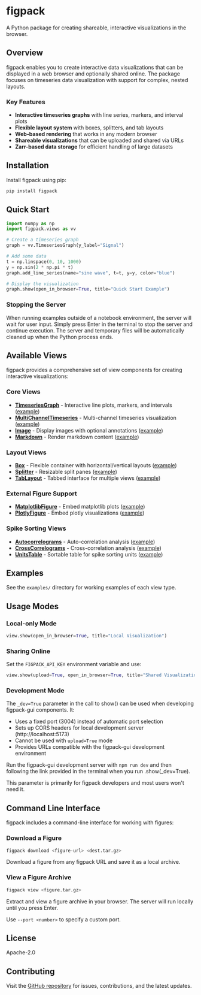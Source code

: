 # figpack

A Python package for creating shareable, interactive visualizations in the browser.

## Overview

figpack enables you to create interactive data visualizations that can be displayed in a web browser and optionally shared online. The package focuses on timeseries data visualization with support for complex, nested layouts.

### Key Features

- **Interactive timeseries graphs** with line series, markers, and interval plots
- **Flexible layout system** with boxes, splitters, and tab layouts
- **Web-based rendering** that works in any modern browser
- **Shareable visualizations** that can be uploaded and shared via URLs
- **Zarr-based data storage** for efficient handling of large datasets

## Installation

Install figpack using pip:

```bash
pip install figpack
```

## Quick Start

```python
import numpy as np
import figpack.views as vv

# Create a timeseries graph
graph = vv.TimeseriesGraph(y_label="Signal")

# Add some data
t = np.linspace(0, 10, 1000)
y = np.sin(2 * np.pi * t)
graph.add_line_series(name="sine wave", t=t, y=y, color="blue")

# Display the visualization
graph.show(open_in_browser=True, title="Quick Start Example")
```

### Stopping the Server

When running examples outside of a notebook environment, the server will wait for user input. Simply press Enter in the terminal to stop the server and continue execution. The server and temporary files will be automatically cleaned up when the Python process ends.

## Available Views

figpack provides a comprehensive set of view components for creating interactive visualizations:

### Core Views

- **[TimeseriesGraph](docs/views/timeseries-graph.md)** - Interactive line plots, markers, and intervals ([example](examples/example_timeseries_graph.py))
- **[MultiChannelTimeseries](docs/views/multichannel-timeseries.md)** - Multi-channel timeseries visualization ([example](examples/example_multichannel_timeseries.py))
- **[Image](docs/views/image.md)** - Display images with optional annotations ([example](examples/example_image.py))
- **[Markdown](docs/views/markdown.md)** - Render markdown content ([example](examples/example_markdown.py))

### Layout Views

- **[Box](docs/views/box.md)** - Flexible container with horizontal/vertical layouts ([example](examples/example_box.py))
- **[Splitter](docs/views/splitter.md)** - Resizable split panes ([example](examples/example_splitter.py))
- **[TabLayout](docs/views/tab-layout.md)** - Tabbed interface for multiple views ([example](examples/example_tablayout.py))

### External Figure Support

- **[MatplotlibFigure](docs/views/matplotlib-figure.md)** - Embed matplotlib plots ([example](examples/example_matplotlib.py))
- **[PlotlyFigure](docs/views/plotly-figure.md)** - Embed plotly visualizations ([example](examples/example_plotly.py))

### Spike Sorting Views

- **[Autocorrelograms](docs/views/autocorrelograms.md)** - Auto-correlation analysis ([example](examples/example_autocorrelograms.py))
- **[CrossCorrelograms](docs/views/cross-correlograms.md)** - Cross-correlation analysis ([example](examples/example_cross_correlograms.py))
- **[UnitsTable](docs/views/units-table.md)** - Sortable table for spike sorting units ([example](examples/example_units_table.py))

## Examples

See the `examples/` directory for working examples of each view type.

## Usage Modes

### Local-only Mode

```python
view.show(open_in_browser=True, title="Local Visualization")
```

### Sharing Online

Set the `FIGPACK_API_KEY` environment variable and use:

```python
view.show(upload=True, open_in_browser=True, title="Shared Visualization")
```

### Development Mode

The `_dev=True` parameter in the call to show() can be used when developing figpack-gui components. It:

- Uses a fixed port (3004) instead of automatic port selection
- Sets up CORS headers for local development server (http://localhost:5173)
- Cannot be used with `upload=True` mode
- Provides URLs compatible with the figpack-gui development environment

Run the figpack-gui development server with `npm run dev` and then following the link provided in the terminal when you run .show(\_dev=True).

This parameter is primarily for figpack developers and most users won't need it.

## Command Line Interface

figpack includes a command-line interface for working with figures:

### Download a Figure

```bash
figpack download <figure-url> <dest.tar.gz>
```

Download a figure from any figpack URL and save it as a local archive.

### View a Figure Archive

```bash
figpack view <figure.tar.gz>
```

Extract and view a figure archive in your browser. The server will run locally until you press Enter.

Use `--port <number>` to specify a custom port.

## License

Apache-2.0

## Contributing

Visit the [GitHub repository](https://github.com/flatironinstitute/figpack) for issues, contributions, and the latest updates.
